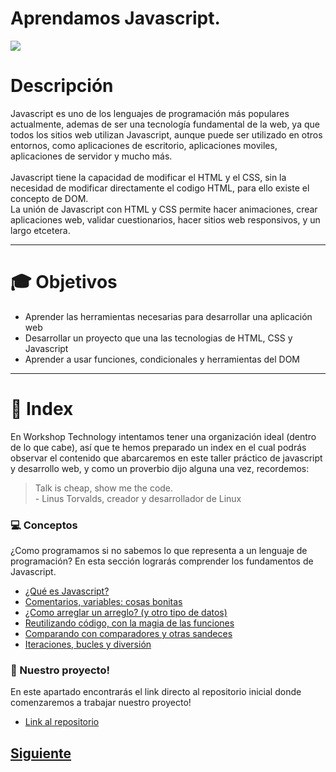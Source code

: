 # Aprendamos Javascript.

![](https://github.com/WorkshopTechnology/Materiales/blob/master/Talleres/CuentosDeJavascript/GroovyDoodle.svg)

# Descripción
Javascript es uno de los lenguajes de programación más populares actualmente, ademas de ser una tecnología fundamental de la web, ya que todos los sitios web utilizan Javascript, aunque puede ser utilizado en otros entornos, como aplicaciones de escritorio, aplicaciones moviles, aplicaciones de servidor y mucho más.
<br>
<br>
Javascript tiene la capacidad de modificar el HTML y el CSS, sin la necesidad de modificar directamente el codigo HTML, para ello existe el concepto de DOM. 
<br>
La unión de Javascript con HTML y CSS permite hacer animaciones, crear aplicaciones web, validar cuestionarios, hacer sitios web responsivos, y un largo etcetera. 
___
# :mortar_board: Objetivos
* Aprender las herramientas necesarias para desarrollar una aplicación web
* Desarrollar un proyecto que una las tecnologias de HTML, CSS y Javascript
* Aprender a usar funciones, condicionales y herramientas del DOM
___
# :page_with_curl: Index
En Workshop Technology intentamos tener una organización ideal (dentro de lo que cabe), así que te hemos preparado un index en el cual podrás observar el contenido que abarcaremos en este taller práctico de javascript y desarrollo web, y como un proverbio dijo alguna una vez, recordemos:
> Talk is cheap, show me the code.
> <br>- Linus Torvalds, creador y desarrollador de Linux

### :computer: Conceptos
¿Como programamos si no sabemos lo que representa a un lenguaje de programación? En esta sección lograrás comprender los fundamentos de Javascript.
* [¿Qué es Javascript?](https://github.com/WorkshopTechnology/Materiales/blob/master/Talleres/CuentosDeJavascript/2.-queEsJavascript.md)
* [Comentarios, variables: cosas bonitas](https://github.com/WorkshopTechnology/Materiales/blob/master/Talleres/CuentosDeJavascript/1.5.-comentariosVariables%2CprettyThings.md)
* [¿Como arreglar un arreglo? (y otro tipo de datos)](https://github.com/WorkshopTechnology/Materiales/blob/master/Talleres/CuentosDeJavascript/3.-arreglandoUnArreglo.md)
* [Reutilizando código, con la magia de las funciones](https://github.com/WorkshopTechnology/Materiales/blob/master/Talleres/CuentosDeJavascript/4.-%20reusandoConFunciones.md)
* [Comparando con comparadores y otras sandeces](https://github.com/WorkshopTechnology/Materiales/blob/master/Talleres/CuentosDeJavascript/5.-ComparandoConComparadores.md)
* [Iteraciones, bucles y diversión](https://github.com/WorkshopTechnology/Materiales/blob/master/Talleres/CuentosDeJavascript/6.-iteracionesBuclesYDiversi%C3%B3n.md)

### :running: Nuestro proyecto! 
En este apartado encontrarás el link directo al repositorio inicial donde comenzaremos a trabajar nuestro proyecto!
* [Link al repositorio](https://github.com/WorkshopTechnology/Materiales/blob/master/Talleres/CuentosDeJavascript/8.-TemperatureConverter.md)


## [Siguiente](https://github.com/WorkshopTechnology/Materiales/blob/master/Talleres/CuentosDeJavascript/2.-queEsJavascript.md)
